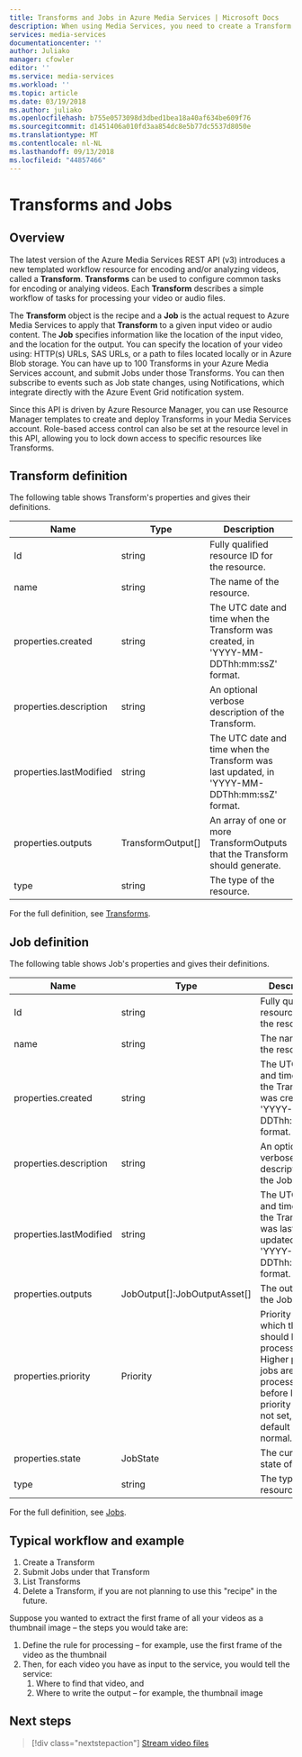 ```yaml
---
title: Transforms and Jobs in Azure Media Services | Microsoft Docs
description: When using Media Services, you need to create a Transform to describe the rules or specifications for processing your videos. This article gives an overview of what Transform is and how to use it.
services: media-services
documentationcenter: ''
author: Juliako
manager: cfowler
editor: ''
ms.service: media-services
ms.workload: ''
ms.topic: article
ms.date: 03/19/2018
ms.author: juliako
ms.openlocfilehash: b755e0573098d3dbed1bea18a40af634be609f76
ms.sourcegitcommit: d1451406a010fd3aa854dc8e5b77dc5537d8050e
ms.translationtype: MT
ms.contentlocale: nl-NL
ms.lasthandoff: 09/13/2018
ms.locfileid: "44857466"
---
```

# <a name="transforms-and-jobs"></a>Transforms and Jobs

## <a name="overview"></a>Overview 

The latest version of the Azure Media Services REST API (v3) introduces a new templated workflow resource for encoding and/or analyzing videos, called a **Transform**. **Transforms** can be used to configure common tasks for encoding or analying videos. Each **Transform** describes a simple workflow of tasks for processing your video or audio files. 

The **Transform** object is the recipe and a **Job** is the actual request to Azure Media Services to apply that **Transform** to a given input video or audio content. The **Job** specifies information like the location of the input video, and the location for the output. You can specify the location of your video using: HTTP(s) URLs, SAS URLs, or a path to files located locally or in Azure Blob storage. You can have up to 100 Transforms in your Azure Media Services account, and submit Jobs under those Transforms. You can then subscribe to events such as Job state changes, using Notifications, which integrate directly with the Azure Event Grid notification system. 

Since this API is driven by Azure Resource Manager, you can use Resource Manager templates to create and deploy Transforms in your Media Services account. Role-based access control can also be set at the resource level in this API, allowing you to lock down access to specific resources like Transforms.

## <a name="transform-definition"></a>Transform definition

The following table shows Transform's properties and gives their definitions.

|Name|Type|Description|
|---|---|---|
|Id|string|Fully qualified resource ID for the resource.|
|name|string|The name of the resource.|
|properties.created |string|The UTC date and time when the Transform was created, in 'YYYY-MM-DDThh:mm:ssZ' format.|
|properties.description |string|An optional verbose description of the Transform.|
|properties.lastModified |string|The UTC date and time when the Transform was last updated, in 'YYYY-MM-DDThh:mm:ssZ' format.|
|properties.outputs |TransformOutput[]|An array of one or more TransformOutputs that the Transform should generate.|
|type|string|The type of the resource.|

For the full definition, see [Transforms](https://docs.microsoft.com/rest/api/media/transforms).

## <a name="job-definition"></a>Job definition

The following table shows Job's properties and gives their definitions.

|Name|Type|Description|
|---|---|---|
|Id|string|Fully qualified resource ID for the resource.|
|name|string|The name of the resource.|
|properties.created |string|The UTC date and time when the Transform was created, in 'YYYY-MM-DDThh:mm:ssZ' format.|
|properties.description |string|An optional verbose description of the Job.|
|properties.lastModified |string|The UTC date and time when the Transform was last updated, in 'YYYY-MM-DDThh:mm:ssZ' format.|
|properties.outputs |JobOutput[]:JobOutputAsset[] |The outputs for the Job.|
|properties.priority |Priority |Priority with which the job should be processed. Higher priority jobs are processed before lower priority jobs. If not set, the default is normal.
|properties.state |JobState |The current state of the job.
|type|string|The type of the resource.|

For the full definition, see [Jobs](https://docs.microsoft.com/rest/api/media/jobs).

## <a name="typical-workflow-and-example"></a>Typical workflow and example

1. Create a Transform 
2. Submit Jobs under that Transform 
3. List Transforms 
4. Delete a Transform, if you are not planning to use this "recipe" in the future. 

Suppose you wanted to extract the first frame of all your videos as a thumbnail image – the steps you would take are: 

1. Define the rule for processing – for example, use the first frame of the video as the thumbnail 
2. Then, for each video you have as input to the service, you would tell the service: 
    1. Where to find that video, and 
    2. Where to write the output – for example, the thumbnail image 

## <a name="next-steps"></a>Next steps

> [!div class="nextstepaction"]
> [Stream video files](stream-files-dotnet-quickstart.md)
